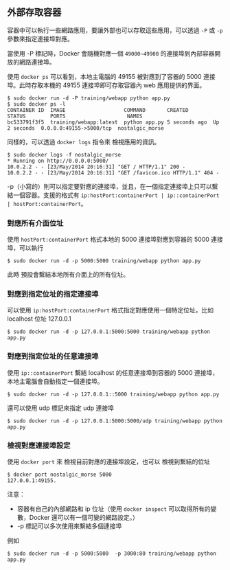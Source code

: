 ## 外部存取容器
容器中可以執行一些網路應用，要讓外部也可以存取這些應用，可以透過 `-P` 或 `-p` 參數來指定連接埠對應。

當使用 -P 標記時，Docker 會隨機對應一個 `49000~49900` 的連接埠到內部容器開放的網路連接埠。

使用 `docker ps` 可以看到，本地主電腦的 49155 被對應到了容器的 5000 連接埠。此時存取本機的 49155 連接埠即可存取容器內 web 應用提供的界面。
```
$ sudo docker run -d -P training/webapp python app.py
$ sudo docker ps -l
CONTAINER ID  IMAGE                   COMMAND       CREATED        STATUS        PORTS                    NAMES
bc533791f3f5  training/webapp:latest  python app.py 5 seconds ago  Up 2 seconds  0.0.0.0:49155->5000/tcp  nostalgic_morse
```
同樣的，可以透過 `docker logs` 指令來 檢視應用的資訊。
```
$ sudo docker logs -f nostalgic_morse
* Running on http://0.0.0.0:5000/
10.0.2.2 - - [23/May/2014 20:16:31] "GET / HTTP/1.1" 200 -
10.0.2.2 - - [23/May/2014 20:16:31] "GET /favicon.ico HTTP/1.1" 404 -
```

-p（小寫的）則可以指定要對應的連接埠，並且，在一個指定連接埠上只可以繫結一個容器。支援的格式有 `ip:hostPort:containerPort | ip::containerPort | hostPort:containerPort`。

### 對應所有介面位址
使用 `hostPort:containerPort` 格式本地的 5000 連接埠對應到容器的 5000 連接埠，可以執行
```
$ sudo docker run -d -p 5000:5000 training/webapp python app.py
```
此時 預設會繫結本地所有介面上的所有位址。

### 對應到指定位址的指定連接埠
可以使用 `ip:hostPort:containerPort` 格式指定對應使用一個特定位址，比如 localhost 位址 127.0.0.1
```
$ sudo docker run -d -p 127.0.0.1:5000:5000 training/webapp python app.py
```
### 對應到指定位址的任意連接埠
使用 `ip::containerPort` 繫結 localhost 的任意連接埠到容器的 5000 連接埠，本地主電腦會自動指定一個連接埠。
```
$ sudo docker run -d -p 127.0.0.1::5000 training/webapp python app.py
```
還可以使用 udp 標記來指定 udp 連接埠
```
$ sudo docker run -d -p 127.0.0.1:5000:5000/udp training/webapp python app.py
```
###  檢視對應連接埠設定
使用 `docker port` 來 檢視目前對應的連接埠設定，也可以 檢視到繫結的位址
```
$ docker port nostalgic_morse 5000
127.0.0.1:49155.
```
注意：
* 容器有自己的內部網路和 ip 位址（使用 `docker inspect` 可以取得所有的變數，Docker 還可以有一個可變的網路設定。）
* -p 標記可以多次使用來繫結多個連接埠

例如
```
$ sudo docker run -d -p 5000:5000  -p 3000:80 training/webapp python app.py
```
